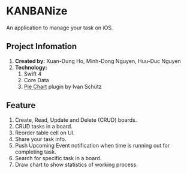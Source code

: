 # KANBANize

An application to manage your task on iOS.

## Project Infomation

1. **Created by:** Xuan-Dung Ho, Minh-Dong Nguyen, Huu-Duc Nguyen
2. **Technology:**
    1. Swift 4
    2. Core Data
    2. [Pie Chart](https://github.com/i-schuetz/PieCharts) plugin by Ivan Schütz

## Feature

1. Create, Read, Update and Delete (CRUD) boards.
2. CRUD tasks in a board.
3. Reorder table cell on UI.
4. Share your task info.
5. Push Upcoming Event notification when time is running out for completing task.
6. Search for specific task in a board.
7. Draw chart to show statistics of working process.
